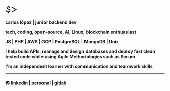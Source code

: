 <img src="cursor.gif" height="30" />

**carlos lópez | junior backend dev**

**tech, coding, open-source, AI, Linux, blockchain enthuasiast**

**JS | PHP | AWS | GCP | PostgreSQL | MongoDB | Unix**

**I help build APIs, manage and design databases and deploy fast clean tested code while using Agile Methodologies such as Scrum**

**I'm an independent learner with communication and teamwork skills**
***
#### 🌏 [linkedin](https://www.linkedin.com/in/celopez12) | [personal](https://clopez7.github.io) | [gitlab](www.gitlab.com/clopez12)
